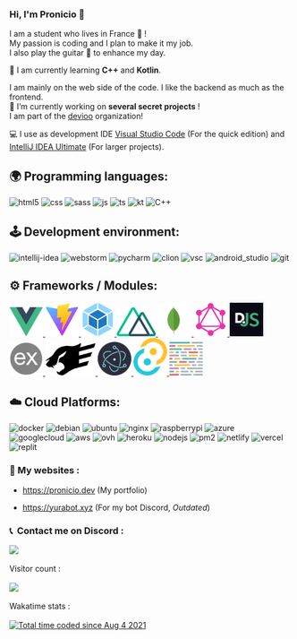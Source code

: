 

### Hi, I'm Pronicio 👋

I am a student who lives in France 🥖 !  
My passion is coding and I plan to make it my job.  
I also play the guitar :guitar: to enhance my day.<br>

🧬 I am currently learning **C++** and **Kotlin**. 

I am mainly on the web side of the code. I like the backend as much as the frontend.  
🔭 I’m currently working on **several secret projects** !  
I am part of the [devioo](https://devioo.com/) organization! 

💻 I use as development IDE [Visual Studio Code](https://code.visualstudio.com/) (For the quick edition) and [IntelliJ IDEA Ultimate](https://www.jetbrains.com/idea/) (For larger projects).

## 🌍 Programming languages:

<p>
  <img alt="html5" src="https://img.shields.io/badge/-HTML5-E34F26?style=for-the-badge&logo=html5&logoColor=white" />
  <img alt="css" src="https://img.shields.io/badge/-CSS-00A6FF?style=for-the-badge&logo=css3&logoColor=white" />
  <img alt="sass" src="https://img.shields.io/badge/sass-ce679a.svg?style=for-the-badge&logo=sass&logoColor=white" />
  <img alt="js" src="https://img.shields.io/badge/-Javascript-FFEE00?style=for-the-badge&logo=javascript&logoColor=black" />
  <img alt="ts" src="https://img.shields.io/badge/typescript-2f74c0?style=for-the-badge&logo=typescript&logoColor=white" />
  <img alt="kt" src="https://img.shields.io/badge/kotlin-9050e4?style=for-the-badge&logo=kotlin&logoColor=white" />
  <img alt="C++" src="https://img.shields.io/badge/C%2B%2B-00599C?style=for-the-badge&logo=c%2B%2B&logoColor=white" />
</p>

## 🕹 Development environment:

<p>
  <img alt="intellij-idea" src="https://img.shields.io/badge/IntelliJ_IDEA-157de8.svg?style=for-the-badge&logo=intellij-idea&logoColor=white" />
  <img alt="webstorm" src="https://img.shields.io/badge/webstorm-00c7d0.svg?style=for-the-badge&logo=webstorm&logoColor=white" />
  <img alt="pycharm" src="https://img.shields.io/badge/pycharm-20d089.svg?style=for-the-badge&logo=pycharm&logoColor=white" />
  <img alt="clion" src="https://img.shields.io/badge/clion-029de0.svg?style=for-the-badge&logo=clion&logoColor=white" />
  <img alt="vsc" src="https://img.shields.io/badge/visual_studio_code-0076c6.svg?style=for-the-badge&logo=visualstudiocode&logoColor=white" />
  <img alt="android_studio" src="https://img.shields.io/badge/android_studio-3bd580.svg?style=for-the-badge&logo=androidstudio&logoColor=white" />
  <img alt="git" src="https://img.shields.io/badge/git-eb4d28.svg?style=for-the-badge&logo=git&logoColor=white" />
</p>


## ⚙️ Frameworks / Modules:

<p>
  <a href="https://vuejs.org" target="_blank">
    <img alt="vue" width="60px" src="https://raw.githubusercontent.com/Pronicio/Pronicio/main/logo/Vue.js.svg"/>
  </a>
  <a href="https://vitejs.dev/" target="_blank">
    <img alt="vite" width="60px" src="https://raw.githubusercontent.com/Pronicio/Pronicio/main/logo/Vite.svg"/>
  </a>
  <a href="https://webpack.js.org/" target="_blank">
    <img alt="webpack" width="60px" src="https://raw.githubusercontent.com/Pronicio/Pronicio/main/logo/Webpack.svg"/>
  </a>
  <a href="https://nuxtjs.org/" target="_blank">
    <img alt="nuxt" width="70px" src="https://raw.githubusercontent.com/Pronicio/Pronicio/main/logo/Nuxt.svg"/>
  </a>
  <a href="https://www.mongodb.com" target="_blank">
    <img alt="mongodb" width="60px" src="https://raw.githubusercontent.com/Pronicio/Pronicio/main/logo/MongoDB.svg"/>
  </a>
  <a href="https://graphql.org" target="_blank">
    <img alt="graphql" width="60px" src="https://raw.githubusercontent.com/Pronicio/Pronicio/main/logo/GraphQL.svg"/>
  </a>
  <a href="https://discord.js.org" target="_blank">
    <img alt="discordjs" width="60px" src="https://raw.githubusercontent.com/Pronicio/Pronicio/main/logo/discordjs.png"/>
  </a>
  <a href="https://expressjs.com" target="_blank">
    <img alt="expressjs" width="60px" src="https://raw.githubusercontent.com/Pronicio/Pronicio/main/logo/expressjs.png"/>
  </a>
  <a href="https://www.fastify.io" target="_blank">
    <img alt="fastify" width="90px" src="https://raw.githubusercontent.com/Pronicio/Pronicio/main/logo/fastify.svg"/>
  </a>
  <a href="https://www.electronjs.org/" target="_blank">
    <img alt="electron" width="60px" src="https://raw.githubusercontent.com/Pronicio/Pronicio/main/logo/Electron.svg"/>
  </a>
  <a href="https://tauri.studio/" target="_blank">
    <img alt="tauri" width="60px" src="https://raw.githubusercontent.com/Pronicio/Pronicio/main/logo/Tauri.svg"/>
  </a>
  <a href="https://prettier.io/" target="_blank">
    <img alt="prettier" width="60px" src="https://raw.githubusercontent.com/Pronicio/Pronicio/main/logo/Prettier.svg"/>
  </a>
</p>

## ☁️️ Cloud Platforms:

<p>
  <img alt="docker" src="https://img.shields.io/badge/docker-0098d5.svg?style=for-the-badge&logo=docker&logoColor=white" />
  <img alt="debian" src="https://img.shields.io/badge/debian-d0074e.svg?style=for-the-badge&logo=debian&logoColor=white" />
  <img alt="ubuntu" src="https://img.shields.io/badge/ubuntu-e75b25.svg?style=for-the-badge&logo=ubuntu&logoColor=white" />
  <img alt="nginx" src="https://img.shields.io/badge/Nginx-009639?style=for-the-badge&logo=nginx&logoColor=white" />
  <img alt="raspberrypi" src="https://img.shields.io/badge/raspberrypi-c31949.svg?style=for-the-badge&logo=raspberrypi&logoColor=white" />
  <img alt="azure" src="https://img.shields.io/badge/microsoft_azure-34b1eb.svg?style=for-the-badge&logo=microsoftazure&logoColor=white" />
  <img alt="googlecloud" src="https://img.shields.io/badge/google_cloud-32a350.svg?style=for-the-badge&logo=googlecloud&logoColor=white" />
  <img alt="aws" src="https://img.shields.io/badge/amazon_aws-f79400.svg?style=for-the-badge&logo=amazonaws&logoColor=white" />
  <img alt="ovh" src="https://img.shields.io/badge/ovh-0238de.svg?style=for-the-badge&logo=ovh&logoColor=white" />
  <img alt="heroku" src="https://img.shields.io/badge/heroku-571dac.svg?style=for-the-badge&logo=heroku&logoColor=white" />
  <img alt="nodejs" src="https://img.shields.io/badge/-NodeJS-43853D?style=for-the-badge&logo=Node.js&logoColor=white" />
  <img alt="pm2" src="https://img.shields.io/badge/pm2-2b037a.svg?style=for-the-badge&logo=pm2&logoColor=white" />
  <img alt="netlify" src="https://img.shields.io/badge/netlify-33abb5.svg?style=for-the-badge&logo=netlify&logoColor=white" />
  <img alt="vercel" src="https://img.shields.io/badge/vercel-000.svg?style=for-the-badge&logo=vercel&logoColor=white" />
  <img alt="replit" src="https://img.shields.io/badge/replit-55676e.svg?style=for-the-badge&logo=replit&logoColor=white" />
</p>


### 🚩 My websites :

- https://pronicio.dev (My portfolio)

- https://yurabot.xyz (For my bot Discord, *Outdated*)
  
  
### <p>📞 &nbsp;Contact me on Discord :</p>
<p>
  <img src="https://discord.c99.nl/widget/theme-4/477582590329749504.png">
</p>
  
<p align="left">
  Visitor count :<br><br>
  <img src="https://profile-counter.glitch.me/Pronicio/count.svg" />
</p>

<p align="left">
  Wakatime stats :<br><br>
  <a href="https://wakatime.com/@fa794658-052c-46a2-941e-4dc515574900"><img src="https://wakatime.com/badge/user/fa794658-052c-46a2-941e-4dc515574900.svg" alt="Total time coded since Aug 4 2021" /></a>
</p>
